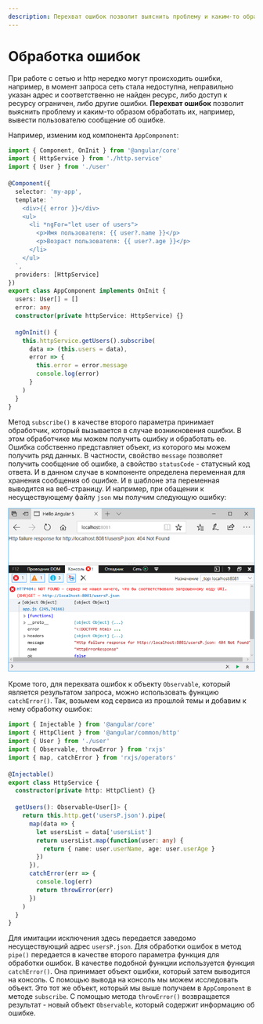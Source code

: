 ```yaml
---
description: Перехват ошибок позволит выяснить проблему и каким-то образом обработать их, например, вывести пользователю сообщение об ошибке
---
```


# Обработка ошибок

При работе с сетью и http нередко могут происходить ошибки, например, в момент запроса сеть стала недоступна, неправильно указан адрес и соответственно не найден ресурс, либо доступ к ресурсу ограничен, либо другие ошибки. **Перехват ошибок** позволит выяснить проблему и каким-то образом обработать их, например, вывести пользователю сообщение об ошибке.

Например, изменим код компонента `AppComponent`:

```typescript
import { Component, OnInit } from '@angular/core'
import { HttpService } from './http.service'
import { User } from './user'

@Component({
  selector: 'my-app',
  template: `
    <div>{{ error }}</div>
    <ul>
      <li *ngFor="let user of users">
        <p>Имя пользователя: {{ user?.name }}</p>
        <p>Возраст пользователя: {{ user?.age }}</p>
      </li>
    </ul>
  `,
  providers: [HttpService]
})
export class AppComponent implements OnInit {
  users: User[] = []
  error: any
  constructor(private httpService: HttpService) {}

  ngOnInit() {
    this.httpService.getUsers().subscribe(
      data => (this.users = data),
      error => {
        this.error = error.message
        console.log(error)
      }
    )
  }
}
```

Метод `subscribe()` в качестве второго параметра принимает обработчик, который вызывается в случае возникновения ошибки. В этом обработчике мы можем получить ошибку и обработать ее. Ошибка собственно представляет объект, из которого мы можем получить ряд данных. В частности, свойство `message` позволяет получить сообщение об ошибке, а свойство `statusCode` - статусный код ответа. И в данном случае в компоненте определена переменная для хранения сообщения об ошибке. И в шаблоне эта переменная выводится на веб-страницу. И например, при обащении к несуществующему файлу `json` мы получим следующую ошибку:

![Скриншот приложения](errors-1.png)

Кроме того, для перехвата ошибок к объекту `Observable`, который является результатом запроса, можно использовать функцию `catchError()`. Так, возьмем код сервиса из прошлой темы и добавим к нему обработку ошибок:

```typescript
import { Injectable } from '@angular/core'
import { HttpClient } from '@angular/common/http'
import { User } from './user'
import { Observable, throwError } from 'rxjs'
import { map, catchError } from 'rxjs/operators'

@Injectable()
export class HttpService {
  constructor(private http: HttpClient) {}

  getUsers(): Observable<User[]> {
    return this.http.get('usersP.json').pipe(
      map(data => {
        let usersList = data['usersList']
        return usersList.map(function(user: any) {
          return { name: user.userName, age: user.userAge }
        })
      }),
      catchError(err => {
        console.log(err)
        return throwError(err)
      })
    )
  }
}
```

Для имитации исключения здесь передается заведомо несуществующий адрес `usersP.json`. Для обработки ошибок в метод `pipe()` передается в качестве второго параметра функция для обработки ошибок. В качестве подобной функции используется функция `catchError()`. Она принимает объект ошибки, который затем выводится на консоль. С помощью вывода на консоль мы можем исследовать объект. Это тот же объект, который мы выше получаем в `AppComponent` в методе `subscribe`. С помощью метода `throwError()` возвращается результат - новый объект `Observable`, который содержит информацию об ошибке.
